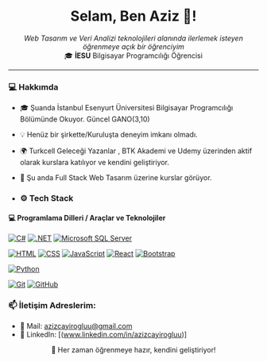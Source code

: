<h1 align="center"> Selam, Ben Aziz 👋! </h1>
<p align="center">
<i>Web Tasarım ve Veri Analizi teknolojileri alanında ilerlemek isteyen öğrenmeye açık bir öğrenciyim</i><br/>
🎓 <b>İESU</b> Bilgisayar Programcılığı Öğrencisi
</p>

---
### 💻 Hakkımda

- 🎓 Şuanda İstanbul Esenyurt Üniversitesi Bilgisayar Programcılığı Bölümünde Okuyor. Güncel GANO(3,10)
- 💡 Henüz bir şirkette/Kuruluşta deneyim imkanı olmadı.
- 🌍 Turkcell Geleceği Yazanlar , BTK Akademi ve Udemy üzerinden aktif olarak kurslara katılıyor ve kendini geliştiriyor.
- 🔬 Şu anda Full Stack Web Tasarım üzerine kurslar görüyor.

- ### ⚙️ Tech Stack

#### 💻 Programlama Dilleri / Araçlar ve Teknolojiler
[![C#](https://custom-icon-badges.demolab.com/badge/C%23-%23239120.svg?logo=cshrp&logoColor=white)](#)
[![.NET](https://img.shields.io/badge/.NET-512BD4?logo=dotnet&logoColor=fff)](#)
[![Microsoft SQL Server](https://custom-icon-badges.demolab.com/badge/Microsoft%20SQL%20Server-CC2927?logo=mssqlserver-white&logoColor=white)](#)

[![HTML](https://img.shields.io/badge/HTML-%23E34F26.svg?logo=html5&logoColor=white)](#)
[![CSS](https://img.shields.io/badge/CSS-%231572B6.svg?logo=css3&logoColor=white)](#)
[![JavaScript](https://img.shields.io/badge/JavaScript-F7DF1E?logo=javascript&logoColor=000)](#)
[![React](https://img.shields.io/badge/React-%2320232a.svg?logo=react&logoColor=%2361DAFB)](#)
[![Bootstrap](https://img.shields.io/badge/Bootstrap-7952B3?logo=bootstrap&logoColor=fff)](#)

[![Python](https://img.shields.io/badge/Python-3776AB?logo=python&logoColor=fff)](#)

[![Git](https://img.shields.io/badge/Git-F05032?logo=git&logoColor=fff)](#)
[![GitHub](https://img.shields.io/badge/GitHub-181717?logo=github&logoColor=fff)](#)


### 📫 İletişim Adreslerim:

- 📩 Mail: [azizcayirogluu@gmail.com](mailto:berfins.4615@gmail.com)  
- 💼 LinkedIn: [(www.linkedin.com/in/azizcayirogluu)] 

<p align="center">🚀 Her zaman öğrenmeye hazır, kendini geliştiriyor!</p>
